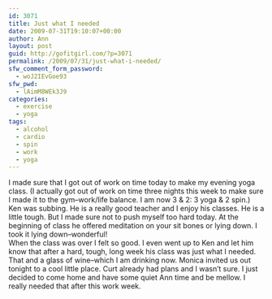 ```yaml
---
id: 3071
title: Just what I needed
date: 2009-07-31T19:10:07+00:00
author: Ann
layout: post
guid: http://gofitgirl.com/?p=3071
permalink: /2009/07/31/just-what-i-needed/
sfw_comment_form_password:
  - woJ2IEvGoe93
sfw_pwd:
  - lAimM8WEk3J9
categories:
  - exercise
  - yoga
tags:
  - alcohol
  - cardio
  - spin
  - work
  - yoga
---
```

I made sure that I got out of work on time today to make my evening yoga class. (I actually got out of work on time three nights this week to make sure I made it to the gym&#8211;work/life balance. I am now 3 & 2: 3 yoga & 2 spin.)  
Ken was subbing. He is a really good teacher and I enjoy his classes. He is a little tough. But I made sure not to push myself too hard today. At the beginning of class he offered meditation on your sit bones or lying down. I took it lying down&#8211;wonderful!  
When the class was over I felt so good. I even went up to Ken and let him know that after a hard, tough, long week his class was just what I needed.  
That and a glass of wine&#8211;which I am drinking now. Monica invited us out tonight to a cool little place. Curt already had plans and I wasn&#8217;t sure. I just decided to come home and have some quiet Ann time and be mellow. I really needed that after this work week.
